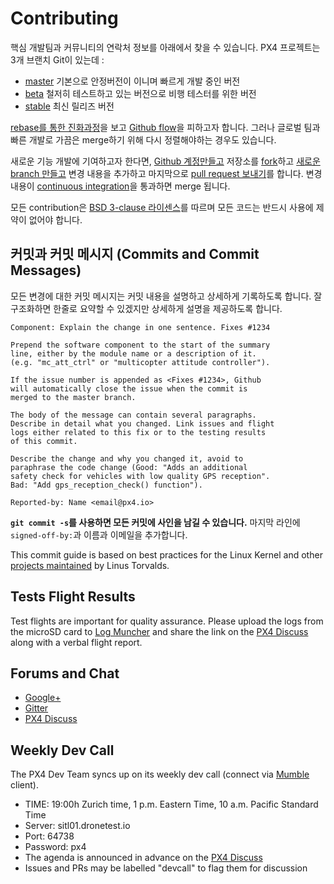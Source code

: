 # Contributing

핵심 개발팀과 커뮤니티의 연락처 정보를 아래에서 찾을 수 있습니다. PX4 프로젝트는 3개 브랜치 Git이 있는데 :

  * [master](https://github.com/px4/firmware/tree/master) 기본으로 안정버전이 이니며 빠르게 개발 중인 버전
  * [beta](https://github.com/px4/firmware/tree/beta) 철저히 테스트하고 있는 버전으로 비행 테스터를 위한 버전
  * [stable](https://github.com/px4/firmware/tree/stable) 최신 릴리즈 버전

[rebase를 통한 진화과정](https://www.atlassian.com/git/tutorials/rewriting-history)을 보고 [Github flow](https://guides.github.com/introduction/flow/)을 피하고자 합니다. 그러나 글로벌 팀과 빠른 개발로 가끔은 merge하기 위해 다시 정렬해야하는 경우도 있습니다.

새로운 기능 개발에 기여하고자 한다면, [Github 계정만들고](https://help.github.com/articles/signing-up-for-a-new-github-account/) 저장소를 [fork](https://help.github.com/articles/fork-a-repo/)하고 [새로운 branch 만들고](https://help.github.com/articles/creating-and-deleting-branches-within-your-repository/) 변경 내용을 추가하고 마지막으로 [pull request 보내기](https://help.github.com/articles/using-pull-requests/)를 합니다. 변경 내용이 [continuous integration](https://en.wikipedia.org/wiki/Continuous_integration)을 통과하면 merge 됩니다.

모든 contribution은 [BSD 3-clause 라이센스](https://opensource.org/licenses/BSD-3-Clause)를 따르며 모든 코드는 반드시 사용에 제약이 없어야 합니다.

## 커밋과 커밋 메시지 (Commits and Commit Messages)

모든 변경에 대한 커밋 메시지는 커밋 내용을 설명하고 상세하게 기록하도록 합니다. 잘 구조화하면 한줄로 요약할 수 있겠지만 상세하게 설명을 제공하도록 합니다.

```
Component: Explain the change in one sentence. Fixes #1234

Prepend the software component to the start of the summary
line, either by the module name or a description of it.
(e.g. "mc_att_ctrl" or "multicopter attitude controller").

If the issue number is appended as <Fixes #1234>, Github
will automatically close the issue when the commit is
merged to the master branch.

The body of the message can contain several paragraphs.
Describe in detail what you changed. Link issues and flight
logs either related to this fix or to the testing results
of this commit.

Describe the change and why you changed it, avoid to
paraphrase the code change (Good: "Adds an additional
safety check for vehicles with low quality GPS reception".
Bad: "Add gps_reception_check() function").

Reported-by: Name <email@px4.io>
```

**```git commit -s```를 사용하면 모든 커밋에 사인을 남길 수 있습니다.** 마지막 라인에 ```signed-off-by:```과 이름과 이메일을 추가합니다.

This commit guide is based on best practices for the Linux Kernel and other [projects maintained](https://github.com/torvalds/subsurface/blob/a48494d2fbed58c751e9b7e8fbff88582f9b2d02/README#L88-L115) by Linus Torvalds.

## Tests Flight Results

Test flights are important for quality assurance. Please upload the logs from the microSD card to [Log Muncher](http://logs.uaventure.com) and share the link on the [PX4 Discuss](http://discuss.px4.io/) along with a verbal flight report.

## Forums and Chat

  * [Google+](https://plus.google.com/117509651030855307398)
  * [Gitter](https://gitter.im/PX4/Firmware)
  * [PX4 Discuss](http://discuss.px4.io/)

## Weekly Dev Call

The PX4 Dev Team syncs up on its weekly dev call (connect via [Mumble](http://mumble.info) client).

  * TIME: 19:00h Zurich time, 1 p.m. Eastern Time, 10 a.m. Pacific Standard Time
  * Server: sitl01.dronetest.io
  * Port: 64738
  * Password: px4
  * The agenda is announced in advance on the [PX4 Discuss](http://discuss.px4.io/c/weekly-dev-call)
  * Issues and PRs may be labelled "devcall" to flag them for discussion
